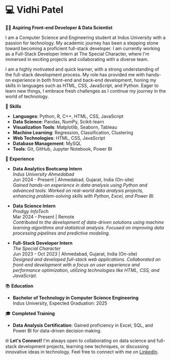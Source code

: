 # 💻 Vidhi Patel

👩‍💻 **Aspiring Front-end Developer & Data Scientist**  

I am a Computer Science and Engineering student at Indus University with a passion for technology. My academic journey has been a stepping stone toward becoming a proficient full-stack developer. I am currently working as a Full-Stack Developer Intern at The Special Character, where I'm immersed in exciting projects and collaborating with a diverse team.

I am a highly motivated and quick learner, with a strong understanding of the full-stack development process. My role has provided me with hands-on experience in both front-end and back-end development, honing my skills in languages such as HTML, CSS, JavaScript, and Python. Eager to learn new things, I embrace fresh challenges as I continue my journey in the world of technology.

🔧 **Skills**
- **Languages**: Python, R, C++, HTML, CSS, JavaScript
- **Data Science**: Pandas, NumPy, Scikit-learn
- **Visualization Tools**: Matplotlib, Seaborn, Tableau
- **Machine Learning**: Regression, Classification, Clustering
- **Web Technologies**: HTML, CSS, JavaScript
- **Database Management**: MySQL
- **Tools**: Git, GitHub, Jupyter Notebook, Power BI

💼 **Experience**
- **Data Analytics Bootcamp Intern**  
  *Indus University Ahmedabad*  
  Jun 2024 - Present | Ahmedabad, Gujarat, India (On-site)  
  *Gained hands-on experience in data analysis using Python and advanced tools. Worked on real-world data analysis projects, enhancing problem-solving skills with Python, Excel, and Power BI.*

- **Data Science Intern**  
  *Prodigy InfoTech*  
  Mar 2024 - Present | Remote  
  *Contributed to the development of data-driven solutions using machine learning algorithms and statistical analysis. Focused on improving data processing pipelines and predictive modeling.*

- **Full-Stack Developer Intern**  
  *The Special Character*  
  Jun 2023 - Oct 2023 | Ahmedabad, Gujarat, India (On-site)  
  *Designed and developed full-stack web applications. Collaborated on front-end development with a focus on user experience and performance optimization, utilizing technologies like HTML, CSS, and JavaScript.*

📚 **Education**
- **Bachelor of Technology in Computer Science Engineering**  
  Indus University, Expected Graduation: 2025

🎓 **Completed Training**
- **Data Analysis Certification**: Gained proficiency in Excel, SQL, and Power BI for data-driven decision making.

🌐 **Let's Connect!**
I'm always open to collaborating on data science and full-stack development projects, learning new techniques, or discussing innovative ideas in technology. Feel free to connect with me on [LinkedIn](https://www.linkedin.com/in/vidhi-patel-7b7675235/).

